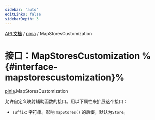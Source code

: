 ```yaml
---
sidebar: 'auto'
editLinks: false
sidebarDepth: 3
---
```


[API 文档](../index.md) / [pinia](../modules/pinia.md) / MapStoresCustomization

# 接口：MapStoresCustomization %{#interface-mapstorescustomization}%

[pinia](../modules/pinia.md).MapStoresCustomization

允许自定义映射辅助函数的接口。用以下属性来扩展这个接口：

- `suffix`: 字符串。影响 `mapStores()` 的后缀，默认为`Store`。
